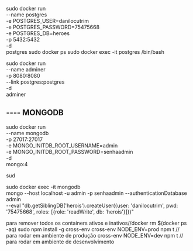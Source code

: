 sudo docker run \
    --name postgres \
    -e POSTGRES_USER=danilocutrim \
    -e POSTGRES_PASSWORD=75475668 \
    -e POSTGRES_DB=heroes \
    -p 5432:5432 \
    -d \
    postgres
sudo docker ps
sudo docker exec -it postgres /bin/bash

sudo docker run \
    --name adminer \
    -p 8080:8080 \
    --link postgres:postgres \
    -d \
    adminer

## ---- MONGODB
sudo docker run \
    --name mongodb \
    -p 27017:27017 \
    -e MONGO_INITDB_ROOT_USERNAME=admin \
    -e MONGO_INITDB_ROOT_PASSWORD=senhaadmin \
    -d \
    mongo:4

sud

sudo docker exec -it mongodb \
    mongo --host localhost -u admin -p senhaadmin --authenticationDatabase admin \
    --eval "db.getSiblingDB('herois').createUser({user: 'danilocutrim', pwd: '75475668', roles: [{role: 'readWrite', db: 'herois'}]})"



para remover todos os containers ativos e inativos//docker rm $(docker ps -aq)
sudo npm install -g cross-env
cross-env NODE_ENV=prod npm t // para rodar em ambiente de produção
cross-env NODE_ENV=dev npm t // para rodar em ambiente de desenvolvimento

